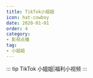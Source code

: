 ```yaml
---
title: TikTok小姐姐
icon: hat-cowboy
date: 2020-01-01
order: 4
category:
- 影视点播
tag:
- 小姐姐
---
```


<ArtPlayer :src="state.Src" :config="mpConfig(state.PlayList)" />

::: tip TikTok 小姐姐|福利小视频
:::

<script setup lang="ts">
  import { mpConfig } from 'cps/artConst'
  import { vod } from 'db'
  import { useStorage } from '@vueuse/core'
  import { onMounted, nextTick, onDeactivated } from "vue";
  const state = useStorage(
    "tiktok",
    {
      Src: "",
      PlayList: []
    }
  )
  onMounted(() => {
    nextTick(async () => {
      const { data } = await vod.find({ "name": vodId })
      state.value.PlayList = data.slice(0, 100)
      state.value.Src = data.slice(0, 100)[0].url
    })
  });
</script>